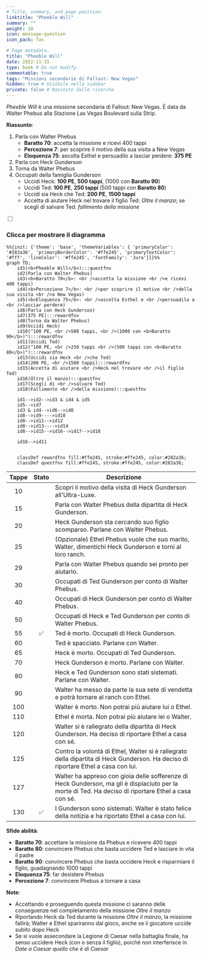 ```yaml
---
# Title, summary, and page position.
linktitle: "Pheeble Will"
summary: ""
weight: 10
icon: message-question
icon_pack: fas

# Page metadata.
title: "Pheeble Will"
date: 2022-11-15
type: book # Do not modify.
commentable: true
tags: "Missioni secondarie di Fallout: New Vegas"
hidden: true # Visibile nella sidebar
private: false # Nascosto dalle ricerche
---
```


<div class="fnv">


*Pheeble Will* è una missione secondaria di Fallout: New Vegas. È data da Walter Phebus alla Stazione Las Vegas Boulevard sulla Strip.

**Riassunto**:
1. Parla con Walter Phebus
   - **Baratto 70**: accetta la missione e ricevi 400 tappi
   - **Percezione 7**: per scoprire il motivo della sua visita a New Vegas
   - **Eloquenza 75**: ascolta Esthel e persuadilo a lasciar perdere: **375 PE**
2. Parla con Heck Gunderson
3. Torna da Walter Phebus
4. Occupati della famiglia Gunderson
   - Uccidi Heck: **100 PE**, **500 tappi**, (1000 con **Baratto 90**)
   - Uccidi Ted: **100 PE**, **250 tappi** (500 tappi con **Baratto 80**)
   - Uccidi sia Heck che Ted: **200 PE**, **1500 tappi**
   - Accetta di aiutare Heck nel trovare il figlio Ted: *Oltre il manzo*; se scegli di salvare Ted: *fallimento della missione*

<section class="chart-collapse">
<input type="checkbox" name="collapse2" id="handle2">
<h3 class="handle">
<label for="handle2">Clicca per mostrare il diagramma</label>
</h3>
<div class="content">

```mermaid
%%{init: {'theme': 'base', 'themeVariables': { 'primaryColor': '#282a36', 'primaryBorderColor': '#ffe245', 'primaryTextColor': '#fff', 'lineColor': '#ffe245', 'fontFamily': 'Jura'}}}%%
graph TD;
    id1(<b>Pheeble Will</b>):::questfnv
    id2(Parla con Walter Phebus)
    id3(<b>Baratto 70</b>: <br />accetta la missione <br />e ricevi 400 tappi)
    id4(<b>Percezione 7</b>: <br />per scoprire il motivo <br />della sua visita <br />a New Vegas)
    id5(<b>Eloquenza 75</b>: <br />ascolta Esthel e <br />persuadilo a <br />lasciar perdere)
    id6(Parla con Heck Gunderson)
    id7(375 PE):::rewardfnv  
    id8(Torna da Walter Phebus)
    id9(Uccidi Heck)
    id10("100 PE, <br />500 tappi, <br />(1000 con <b>Baratto 90</b>)"):::rewardfnv
    id11(Uccidi Ted)
    id12("100 PE, <br />250 tappi <br />(500 tappi con <b>Baratto 80</b>)"):::rewardfnv
    id13(Uccidi sia Heck <br />che Ted)
    id14(200 PE, <br />1500 tappi):::rewardfnv 
    id15(Accetta di aiutare <br />Heck nel trovare <br />il figlio Ted)
    id16(Oltre il manzo):::questfnv
    id17(Scegli di <br />salvare Ted)
    id18(Fallimento <br />della missione):::questfnv

    id1-->id2-->id3 & id4 & id5
    id5-->id7
    id3 & id4-->id6-->id8
    id8-->id9---->id10
    id8-->id11-->id12
    id8-->id13---->id14
    id8-->id15-->id16-->id17-->id18

    id16-->id11
    
    
    classDef rewardfnv fill:#ffe245, stroke:#ffe245, color:#282a36;
    classDef questfnv fill:#ffe245, stroke:#ffe245, color:#282a36;
```

</div>
</section>

| Tappe |       Stato        | Descrizione |
|:-----:|:------------------:| ----------- |
|                           10                          |            | Scopri il motivo della visita di Heck Gunderson all'Ultra-Luxe.                                                                                                             |
|                           15                          |            | Parla con Walter Phebus della dipartita di Heck Gunderson.                                                                                                                  |
|                           20                          |            | Heck Gunderson sta cercando suo figlio scomparso. Parlane con Walter Phebus.                                                                                                |
|                           25                          |            | (Opzionale) Ethel Phebus vuole che suo marito, Walter, dimentichi Heck Gunderson e torni al loro ranch.                                                                     |
|                           29                          |            | Parla con Walter Phebus quando sei pronto per aiutarlo.                                                                                                                     |
|                           30                          |            | Occupati di Ted Gunderson per conto di Walter Phebus.                                                                                                                       |
|                           40                          |            | Occupati di Heck Gunderson per conto di Walter Phebus.                                                                                                                      |
|                           50                          |            | Occupati di Heck e Ted Gunderson per conto di Walter Phebus.                                                                                                                |
|                           55                          | :white_check_mark: | Ted è morto. Occupati di Heck Gunderson.                                                                                                                                    |
|                           60                          |            | Ted è spacciato. Parlane con Walter.                                                                                                                                        |
|                           65                          |            | Heck è morto. Occupati di Ted Gunderson.                                                                                                                                    |
|                           70                          |            | Heck Gunderson è morto. Parlane con Walter.                                                                                                                                 |
|                           80                          |            | Heck e Ted Gunderson sono stati sistemati. Parlane con Walter.                                                                                                              |
|                           90                          |            | Walter ha messo da parte la sua sete di vendetta e potrà tornare al ranch con Ethel.                                                                                        |
|                          100                          |            | Walter è morto. Non potrai più aiutare lui o Ethel.                                                                                                                         |
|                          110                          |            | Ethel è morta. Non potrai più aiutare lei o Walter.                                                                                                                         |
|                          120                          |            | Walter si è rallegrato della dipartita di Heck Gunderson. Ha deciso di riportare Ethel a casa con sé.                                                                       |
|                          125                          |            | Contro la volontà di Ethel, Walter si è rallegrato della dipartita di Heck Gunderson. Ha deciso di riportare Ethel a casa con lui.                                          |
|                          127                          |            | Walter ha appreso con gioia delle sofferenze di Heck Gunderson, ma gli è dispiaciuto per la morte di Ted. Ha deciso di riportare Ethel a casa con sé.                       |
|                          130                          | :white_check_mark: | I Gunderson sono sistemati. Walter è stato felice della notizia e ha riportato Ethel a casa con lui.                                                                        |



**Sfide abilità**:
- **Baratto 70**: accettare la missione da Phebus e ricevere 400 tappi
- **Baratto 80**: convincere Phebus che basta uccidere Ted e lasciare in vita il padre
- **Baratto 90**: convincere Phebus che basta uccidere Heck e risparmiare il figlio, guadagnando 1000 tappi
- **Eloquenza 75**: far desistere Phebus
- **Percezione 7**: convincere Phebus a tornare a casa



**Note**:
- Accettando e proseguendo questa missione ci saranno delle conseguenze nel completamento della missione *Oltre il manzo*
- Riportando Heck da Ted durante la missione *Oltre il manzo*, la missione fallirà; Walter e Ethel spariranno dal gioco, anche se il giocatore uccide subito dopo Heck 
- Se si vuole assecondare la Legione di Caesar nella battaglia finale, ha senso uccidere Heck (con o senza il figlio), poiché non interferisce in *Date a Caesar quello che è di Caesar*



</div>


